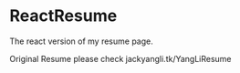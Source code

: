# ReactResume
The react version of my resume page.

Original Resume please check jackyangli.tk/YangLiResume
